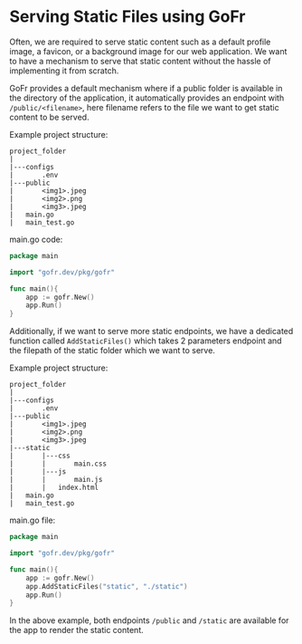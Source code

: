 # Serving Static Files using GoFr

Often, we are required to serve static content such as a default profile image, a favicon, or a background image for our 
web application. We want to have a mechanism to serve that static content without the hassle of implementing it from scratch.

GoFr provides a default mechanism where if a public folder is available in the directory of the application,
it automatically provides an endpoint with `/public/<filename>`, here filename refers to the file we want to get static content to be served. 

Example project structure:

```dotenv
project_folder
|
|---configs
|       .env
|---public
|       <img1>.jpeg
|       <img2>.png
|       <img3>.jpeg
|   main.go
|   main_test.go
```

main.go code:

```go
package main

import "gofr.dev/pkg/gofr"

func main(){
    app := gofr.New()
    app.Run()
}
```

Additionally, if we want to serve more static endpoints, we have a dedicated function called `AddStaticFiles()`
which takes 2 parameters endpoint and the filepath of the static folder which we want to serve.

Example project structure:

```dotenv
project_folder
|
|---configs
|       .env
|---public
|       <img1>.jpeg
|       <img2>.png
|       <img3>.jpeg
|---static
|       |---css
|       |       main.css
|       |---js
|       |       main.js
|       |   index.html
|   main.go
|   main_test.go
```

main.go file:

```go
package main

import "gofr.dev/pkg/gofr"

func main(){
    app := gofr.New()
    app.AddStaticFiles("static", "./static")
    app.Run()
}
```

In the above example, both endpoints `/public` and `/static` are available for the app to render the static content.
